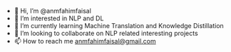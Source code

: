 - 👋 Hi, I’m @anmfahimfaisal
- 👀 I’m interested in NLP and DL
- 🌱 I’m currently learning Machine Translation and Knowledge Distillation
- 💞️ I’m looking to collaborate on NLP related interesting projects
- 📫 How to reach me anmfahimfaisal@gmail.com

<!---
anmfahimfaisal/anmfahimfaisal is a ✨ special ✨ repository because its `README.md` (this file) appears on your GitHub profile.
You can click the Preview link to take a look at your changes.
--->
